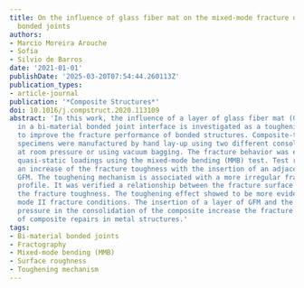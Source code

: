 ```yaml
---
title: On the influence of glass fiber mat on the mixed-mode fracture of composite-to-metal
  bonded joints
authors:
- Marcio Moreira Arouche
- Sofia
- Silvio de Barros
date: '2021-01-01'
publishDate: '2025-03-20T07:54:44.260113Z'
publication_types:
- article-journal
publication: '*Composite Structures*'
doi: 10.1016/j.compstruct.2020.113109
abstract: 'In this work, the influence of a layer of glass fiber mat (GFM) inserted
  in a bi-material bonded joint interface is investigated as a toughening mechanism
  to improve the fracture performance of bonded structures. Composite-to-metal bonded
  specimens were manufactured by hand lay-up using two different consolidation processes:
  at room pressure or using vacuum bagging. The fracture behavior was evaluated under
  quasi-static loadings using the mixed-mode bending (MMB) test. Test results revealed
  an increase of the fracture toughness with the insertion of an adjacent layer of
  GFM. The toughening mechanism is associated with a more irregular fracture surface
  profile. It was verified a relationship between the fracture surface roughness and
  the fracture toughness. The toughening effect showed to be more evident in higher
  mode II fracture conditions. The insertion of a layer of GFM and the use of vacuum
  pressure in the consolidation of the composite increase the fracture performance
  of composite repairs in metal structures.'
tags:
- Bi-material bonded joints
- Fractography
- Mixed-mode bending (MMB)
- Surface roughness
- Toughening mechanism
---
```

